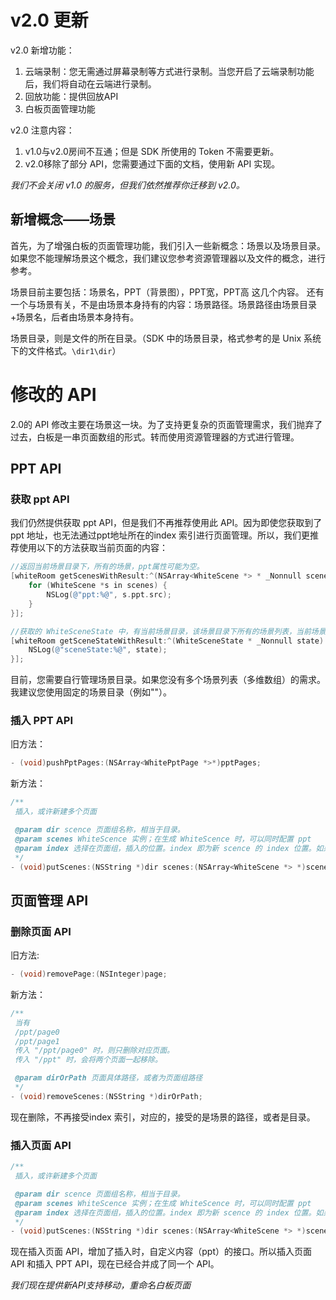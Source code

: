 # v2.0 更新

v2.0 新增功能：

1. 云端录制：您无需通过屏幕录制等方式进行录制。当您开启了云端录制功能后，我们将自动在云端进行录制。
1. 回放功能：提供回放API
1. 白板页面管理功能

v2.0 注意内容：

1. v1.0与v2.0房间不互通；但是 SDK 所使用的 Token 不需要更新。
2. v2.0移除了部分 API，您需要通过下面的文档，使用新 API 实现。

*我们不会关闭 v1.0 的服务，但我们依然推荐你迁移到 v2.0。*

## 新增概念——场景

首先，为了增强白板的页面管理功能，我们引入一些新概念：场景以及场景目录。
如果您不能理解场景这个概念，我们建议您参考资源管理器以及文件的概念，进行参考。

场景目前主要包括：场景名，PPT（背景图），PPT宽，PPT高 这几个内容。
还有一个与场景有关，不是由场景本身持有的内容：场景路径。场景路径由场景目录+场景名，后者由场景本身持有。

场景目录，则是文件的所在目录。（SDK 中的场景目录，格式参考的是 Unix 系统下的文件格式。`\dir1\dir`）

# 修改的 API

2.0的 API 修改主要在场景这一块。为了支持更复杂的页面管理需求，我们抛弃了过去，白板是一串页面数组的形式。转而使用资源管理器的方式进行管理。

## PPT API

### 获取 ppt API

我们仍然提供获取 ppt API，但是我们不再推荐使用此 API。因为即使您获取到了 ppt 地址，也无法通过ppt地址所在的index 索引进行页面管理。所以，我们更推荐使用以下的方法获取当前页面的内容：

```Objective-C
//返回当前场景目录下，所有的场景，ppt属性可能为空。
[whiteRoom getScenesWithResult:^(NSArray<WhiteScene *> * _Nonnull scenes) {
    for (WhiteScene *s in scenes) {
        NSLog(@"ppt:%@", s.ppt.src);
    }
}];

//获取的 WhiteSceneState 中，有当前场景目录，该场景目录下所有的场景列表，当前场景在场景列表中的索引。
[whiteRoom getSceneStateWithResult:^(WhiteSceneState * _Nonnull state) {
    NSLog(@"sceneState:%@", state);
}];
```

目前，您需要自行管理场景目录。如果您没有多个场景列表（多维数组）的需求。我建议您使用固定的场景目录（例如"\"）。

### 插入 PPT API

旧方法：

```Objective-C
- (void)pushPptPages:(NSArray<WhitePptPage *>*)pptPages;
```

新方法：

```Objective-C
/**
 插入，或许新建多个页面

 @param dir scence 页面组名称，相当于目录。
 @param scenes WhiteScence 实例；在生成 WhiteScence 时，可以同时配置 ppt
 @param index 选择在页面组，插入的位置。index 即为新 scence 的 index 位置。如果想要放在最末尾，可以传入 NSUIntegerMax。
 */
- (void)putScenes:(NSString *)dir scenes:(NSArray<WhiteScene *> *)scenes index:(NSUInteger)index;
```

## 页面管理 API

### 删除页面 API

旧方法:

```Objective-C
- (void)removePage:(NSInteger)page;
```

新方法：

```Objective-C
/**
 当有
 /ppt/page0
 /ppt/page1
 传入 "/ppt/page0" 时，则只删除对应页面。
 传入 "/ppt" 时，会将两个页面一起移除。

 @param dirOrPath 页面具体路径，或者为页面组路径
 */
- (void)removeScenes:(NSString *)dirOrPath;
```

现在删除，不再接受index 索引，对应的，接受的是场景的路径，或者是目录。

### 插入页面 API

```Objective-C
/**
 插入，或许新建多个页面

 @param dir scence 页面组名称，相当于目录。
 @param scenes WhiteScence 实例；在生成 WhiteScence 时，可以同时配置 ppt
 @param index 选择在页面组，插入的位置。index 即为新 scence 的 index 位置。如果想要放在最末尾，可以传入 NSUIntegerMax。
 */
- (void)putScenes:(NSString *)dir scenes:(NSArray<WhiteScene *> *)scenes index:(NSUInteger)index;
```

现在插入页面 API，增加了插入时，自定义内容（ppt）的接口。所以插入页面 API 和插入 PPT API，现在已经合并成了同一个 API。

*我们现在提供新API支持移动，重命名白板页面*